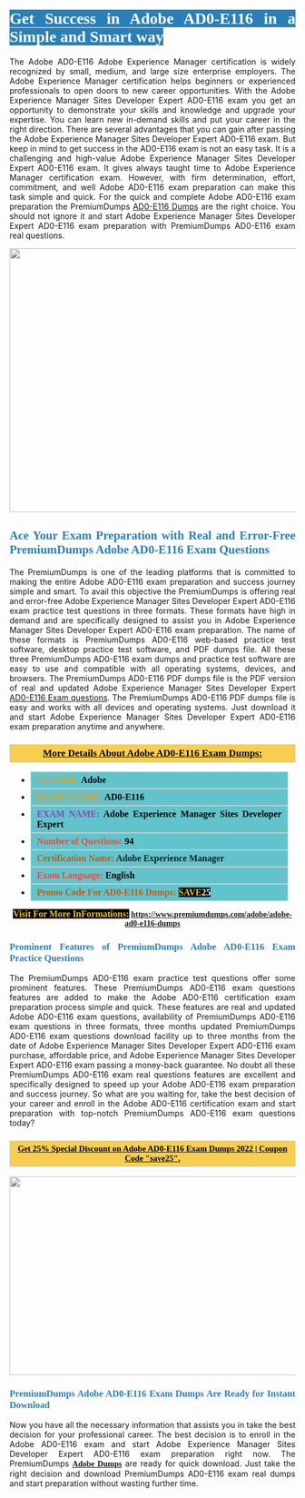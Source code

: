 <h1 style="text-align: justify;"><span style="color:#ffffff;"><span style="font-family:Georgia,serif;"><strong><span style="background-color:#2980b9;">Get Success in Adobe AD0-E116 in a Simple and Smart way</span></strong></span></span></h1>

<p style="text-align: justify;">The Adobe AD0-E116 Adobe Experience Manager certification is widely recognized by small, medium, and large size enterprise employers. The Adobe Experience Manager certification helps beginners or experienced professionals to open doors to new career opportunities. With the Adobe Experience Manager Sites Developer Expert AD0-E116 exam you get an opportunity to demonstrate your skills and knowledge and upgrade your expertise. You can learn new in-demand skills and put your career in the right direction. There are several advantages that you can gain after passing the Adobe Experience Manager Sites Developer Expert AD0-E116 exam. But keep in mind to get success in the AD0-E116 exam is not an easy task. It is a challenging and high-value Adobe Experience Manager Sites Developer Expert AD0-E116 exam. It gives always taught time to Adobe Experience Manager certification exam. However, with firm determination, effort, commitment, and well Adobe AD0-E116 exam preparation can make this task simple and quick. For the quick and complete Adobe AD0-E116 exam preparation the PremiumDumps <a href="https://www.premiumdumps.com/adobe/adobe-ad0-e116-dumps">AD0-E116 Dumps</a> are the right choice. You should not ignore it and start Adobe Experience Manager Sites Developer Expert AD0-E116 exam preparation with PremiumDumps AD0-E116 exam real questions.</p>

<p style="text-align: center;"><a href="https://www.premiumdumps.com/adobe/adobe-ad0-e116-dumps"><img alt="" src="https://i.imgur.com/KJGzbJ2.jpeg" style="width: 700px; height: 465px;" /></a></p>

<h2 style="text-align: justify;"><span style="color:#2980b9;"><span style="font-family:Georgia,serif;"><strong>Ace Your Exam Preparation with Real and Error-Free PremiumDumps Adobe AD0-E116 Exam Questions</strong></span></span></h2>

<p style="text-align: justify;">The PremiumDumps is one of the leading platforms that is committed to making the entire Adobe AD0-E116 exam preparation and success journey simple and smart. To avail this objective the PremiumDumps is offering real and error-free Adobe Experience Manager Sites Developer Expert AD0-E116 exam practice test questions in three formats. These formats have high in demand and are specifically designed to assist you in Adobe Experience Manager Sites Developer Expert AD0-E116 exam preparation. The name of these formats is PremiumDumps AD0-E116 web-based practice test software, desktop practice test software, and PDF dumps file. All these three PremiumDumps AD0-E116 exam dumps and practice test software are easy to use and compatible with all operating systems, devices, and browsers. The PremiumDumps AD0-E116 PDF dumps file is the PDF version of real and updated Adobe Experience Manager Sites Developer Expert <a href="https://www.premiumdumps.com/adobe/adobe-ad0-e116-dumps">AD0-E116 Exam questions</a>. The PremiumDumps AD0-E116 PDF dumps file is easy and works with all devices and operating systems. Just download it and start Adobe Experience Manager Sites Developer Expert AD0-E116 exam preparation anytime and anywhere.</p>

<h3 style="background: #f7ce50; border: 1px solid rgb(204, 204, 204); padding: 5px 10px; text-align: center;"><span style="font-family:Georgia,serif;"><u><u><span style="color:#000000;"><span style="font-size:11pt"><span style="line-height:normal"><b><span style="font-size:13.0pt"><span cambria="">More Details About Adobe AD0-E116 Exam Dumps:</span></span></b></span></span></span></u></u></span></h3>

<ul>
	<li style="margin:0cm 10pt">
	<div style="background:#61c4cd; border: 1px solid rgb(204, 204, 204); padding: 5px 10px; text-align: justify;"><span style="font-family:Georgia,serif;"><span style="font-size:11pt"><span style="line-height:normal"><b><span style="font-size:12.0pt"><span new="" roman="" times=""><span style="color:#f39c12;">VENDOR:</span> <span style="color:#000000;">Adobe</span></span></span></b></span></span></span></div>
	</li>
	<li style="margin:0cm 10pt">
	<div style="background: #61c4cd; border: 1px solid rgb(204, 204, 204); padding: 5px 10px; text-align: justify;"><span style="font-family:Georgia,serif;"><span style="font-size:11pt"><span style="line-height:normal"><b><span style="font-size:12.0pt"><span new="" roman="" times=""><span style="color:#f39c12;">EXAM CCODE:</span> <span style="color:#000000;">AD0-E116</span></span></span></b></span></span></span></div>
	</li>
	<li style="margin:0cm 10pt">
	<div style="background: #61c4cd; border: 1px solid rgb(204, 204, 204); padding: 5px 10px; text-align: justify;"><span style="font-family:Georgia,serif;"><span style="font-size:11pt"><span style="line-height:normal"><b><span style="font-size:12.0pt"><span new="" roman="" times=""><span style="color:#8e44ad;">EXAM NAME:</span> <span style="color:#000000;">Adobe Experience Manager Sites Developer Expert</span></span></span></b></span></span></span></div>
	</li>
	<li style="margin:0cm 10pt">
	<div style="background: #61c4cd; border: 1px solid rgb(204, 204, 204); padding: 5px 10px;"><span style="font-family:Georgia,serif;"><span style="font-size:11pt"><span style="line-height:normal"><b><span style="font-size:12.0pt"><span new="" roman="" times=""><span style="color:#e74c3c;">Number of Questions:</span><span style="color:#000000;"><span style="color:#f1c40f;"> </span>94</span></span></span></b></span></span></span></div>
	</li>
	<li style="margin:0cm 10pt">
	<div style="background: #61c4cd; border: 1px solid rgb(204, 204, 204); padding: 5px 10px; text-align: justify;"><span style="font-family:Georgia,serif;"><span style="font-size:11pt"><span style="line-height:normal"><b><span style="font-size:12.0pt"><span new="" roman="" times=""><span style="color:#d35400;">Certification Name:</span> Adobe Experience Manager</span></span></b></span></span></span></div>
	</li>
	<li style="margin:0cm 10pt">
	<div style="background: #61c4cd; border: 1px solid rgb(204, 204, 204); padding: 5px 10px; text-align: justify;"><span style="font-family:Georgia,serif;"><span style="font-size:11pt"><span style="line-height:normal"><b><span style="font-size:12.0pt"><span new="" roman="" times=""><span style="color:#e74c3c;">Exam Language:</span> <span style="color:#000000;">English</span></span></span></b></span></span></span></div>
	</li>
	<li style="margin:0cm 10pt">
	<div style="background: #61c4cd; border: 1px solid rgb(204, 204, 204); padding: 5px 10px;"><span style="font-family:Georgia,serif;"><span style="font-size:11pt"><span style="line-height:normal"><b><span style="font-size:12.0pt"><span new="" roman="" times=""><span style="color:#d35400;">Promo Code For AD0-E116 Dumps:</span><span style="color:#f1c40f;"> <span style="background-color:#000000;">SAVE</span></span><span style="color:#ffffff;"><span style="background-color:#000000;">25</span></span></span></span></b></span></span></span></div>
	</li>
</ul>

<p style="text-align: center;"><span style="font-family:Georgia,serif;"><strong><span style="font-size:16px;"><span style="color:#f1c40f;"><span style="background-color:#000000;">Visit For More InFormations:</span></span></span> <a href="https://www.premiumdumps.com/adobe/adobe-ad0-e116-dumps">https://www.premiumdumps.com/adobe/adobe-ad0-e116-dumps</a></strong></span></p>

<h3 style="text-align: justify;"><span style="color:#2980b9;"><span style="font-family:Georgia,serif;"><strong><strong><strong>Prominent Features of PremiumDumps Adobe AD0-E116 Exam Practice Questions</strong></strong></strong></span></span></h3>

<p style="text-align: justify;">The PremiumDumps AD0-E116 exam practice test questions offer some prominent features. These PremiumDumps AD0-E116 exam questions features are added to make the Adobe AD0-E116 certification exam preparation process simple and quick. These features are real and updated Adobe AD0-E116 exam questions, availability of PremiumDumps AD0-E116 exam questions in three formats, three months updated PremiumDumps AD0-E116 exam questions download facility up to three months from the date of Adobe Experience Manager Sites Developer Expert AD0-E116 exam purchase, affordable price, and Adobe Experience Manager Sites Developer Expert AD0-E116 exam passing a money-back guarantee. No doubt all these PremiumDumps AD0-E116 exam real questions features are excellent and specifically designed to speed up your Adobe AD0-E116 exam preparation and success journey. So what are you waiting for, take the best decision of your career and enroll in the Adobe AD0-E116 certification exam and start preparation with top-notch PremiumDumps AD0-E116 exam questions today?</p>

<h3 style="background: rgb(247, 206, 80); border: 1px solid rgb(204, 204, 204); padding: 5px 10px; text-align: center;"><span style="font-family:Georgia,serif;"><u><span style="color:#000000;"><span style="font-size:11pt;"><span style="line-height:normal;"><b><span cambria="">Get 25% Special Discount on Adobe AD0-E116 Exam Dumps 2022 | Coupon Code "save25".</span></b></span></span></span></u></span></h3>

<p style="text-align: center;"><strong><strong><a href="https://www.premiumdumps.com/adobe/adobe-ad0-e116-dumps"><img alt="" src="https://i.imgur.com/F18GQwv.jpeg" style="width: 700px; height: 350px;" /></a></strong></strong></p>

<h3 style="text-align: justify;"><strong><span style="color:#2980b9;"><span style="font-family:Georgia,serif;"><strong><strong><strong>PremiumDumps Adobe AD0-E116 Exam Dumps Are Ready for Instant Download</strong></strong></strong></span></span></strong></h3>

<p style="text-align: justify;">Now you have all the necessary information that assists you in take the best decision for your professional career. The best decision is to enroll in the Adobe AD0-E116 exam and start Adobe Experience Manager Sites Developer Expert AD0-E116 exam preparation right now. The PremiumDumps <span style="font-family:Georgia,serif;"><strong><a href="https://www.premiumdumps.com/adobe-exam-dumps">Adobe Dumps</a></strong></span> are ready for quick download. Just take the right decision and download PremiumDumps AD0-E116 exam real dumps and start preparation without wasting further time.</p>
